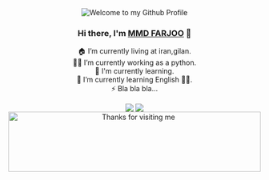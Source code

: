 <div align="center">
  <img src="https://github.com/BrunnerLivio/brunnerlivio/blob/master/images/welcome.png?raw=true" style="max-width: 100%;" alt="Welcome to my Github Profile" />
  <br />

### Hi there, I'm [MMD FARJOO](https://github.com/mmdfarjoo) 👋

🏠 I’m currently living at iran,gilan. <br/>
👨‍💻 I’m currently working as a python.<br/>
🔭 I'm currently learning.<br/>
🌱 I’m currently learning English 🤦‍♂.<br/>
⚡ Bla bla bla...


<a href="https://github.com/mmdfarjoo">
<img align="center" src="https://github-readme-stats.vercel.app/api?username=mmdfarjoo&show_icons=true&count_private=true&include_all_commits=true" /></a>

<a href="https://github.com/mmdfarjoo">
<img align="center" src="https://github-readme-stats.vercel.app/api/top-langs/?username=mmdfarjoo" />
</a>

  
  
  
  
  
  
<div align="center">

<img height="120" alt="Thanks for visiting me" width="100%" src="https://raw.githubusercontent.com/BrunnerLivio/brunnerlivio/master/images/marquee.svg" />
<br />
